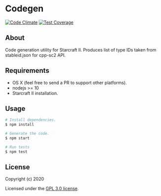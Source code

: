 # Codegen

[![Code Climate](https://codeclimate.com/github/cpp-sc2/codegen/badges/gpa.svg)](https://codeclimate.com/github/cpp-sc2/codegen)
[![Test Coverage](https://codeclimate.com/github/cpp-sc2/codegen/badges/coverage.svg)](https://codeclimate.com/github/cpp-sc2/codegen/coverage)

## About
Code generation utility for Starcraft II. Produces list of type IDs taken from stableid.json for cpp-sc2 API.

## Requirements
* OS X (feel free to send a PR to support other platforms). 
* nodejs >= 10
* Starcraft II installation.

## Usage
```bash
# Install dependencies.
$ npm install

# Generate the code.
$ npm start

# Run tests
$ npm test
```

## License
Copyright (c) 2020

Licensed under the [GPL 3.0 license](LICENSE).


